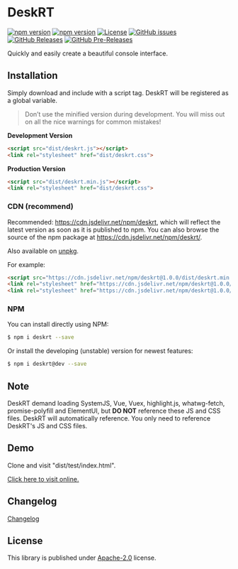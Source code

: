 # DeskRT

[![npm version](https://img.shields.io/npm/v/deskrt.svg?colorB=brightgreen)](https://www.npmjs.com/package/deskrt "Stable Version")
[![npm version](https://img.shields.io/npm/v/deskrt/dev.svg)](https://www.npmjs.com/package/deskrt "Development Version")
[![License](https://img.shields.io/github/license/MaiyunNET/DeskRT.svg)](https://github.com/MaiyunNET/DeskRT/blob/master/LICENSE)
[![GitHub issues](https://img.shields.io/github/issues/MaiyunNET/DeskRT.svg)](https://github.com/MaiyunNET/DeskRT/issues)
[![GitHub Releases](https://img.shields.io/github/release/MaiyunNET/DeskRT.svg)](https://github.com/MaiyunNET/DeskRT/releases "Stable Release")
[![GitHub Pre-Releases](https://img.shields.io/github/release/MaiyunNET/DeskRT/all.svg)](https://github.com/MaiyunNET/DeskRT/releases "Pre-Release")

Quickly and easily create a beautiful console interface.

## Installation

Simply download and include with a script tag. DeskRT will be registered as a global variable.

> Don’t use the minified version during development. You will miss out on all the nice warnings for common mistakes!

**Development Version**

```html
<script src="dist/deskrt.js"></script>
<link rel="stylesheet" href="dist/deskrt.css">
```

**Production Version**

```html
<script src="dist/deskrt.min.js"></script>
<link rel="stylesheet" href="dist/deskrt.css">
```

### CDN (recommend)

Recommended: https://cdn.jsdelivr.net/npm/deskrt, which will reflect the latest version as soon as it is published to npm. You can also browse the source of the npm package at https://cdn.jsdelivr.net/npm/deskrt/.

Also available on [unpkg](https://unpkg.com/deskrt).

For example:

```html
<script src="https://cdn.jsdelivr.net/npm/deskrt@1.0.0/dist/deskrt.min.js"></script>
<link rel="stylesheet" href="https://cdn.jsdelivr.net/npm/deskrt@1.0.0/dist/deskrt.css">
<link rel="stylesheet" href="https://cdn.jsdelivr.net/npm/deskrt@1.0.0/dist/theme/blue/index.css">
```

### NPM

You can install directly using NPM:

```sh
$ npm i deskrt --save
```

Or install the developing (unstable) version for newest features:

```sh
$ npm i deskrt@dev --save
```

## Note

DeskRT demand loading SystemJS, Vue, Vuex, highlight.js, whatwg-fetch, promise-polyfill and ElementUI, but **DO NOT** reference these JS and CSS files. DeskRT will automatically reference. You only need to reference DeskRT's JS and CSS files.

## Demo

Clone and visit "dist/test/index.html".

[Click here to visit online.](https://maiyunnet.github.io/DeskRT/dist/test/)

## Changelog

[Changelog](doc/CHANGELOG.md)

## License

This library is published under [Apache-2.0](./LICENSE) license.